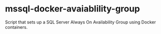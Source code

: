 # mssql-docker-avaiablility-group
Script that sets up a SQL Server Always On Availability Group using Docker containers. 
